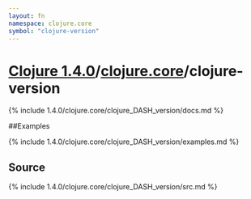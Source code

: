```yaml
---
layout: fn
namespace: clojure.core
symbol: "clojure-version"
---
```


# [Clojure 1.4.0](../../)/[clojure.core](../)/clojure-version

{% include 1.4.0/clojure.core/clojure_DASH_version/docs.md %}

##Examples

{% include 1.4.0/clojure.core/clojure_DASH_version/examples.md %}
## Source
{% include 1.4.0/clojure.core/clojure_DASH_version/src.md %}

